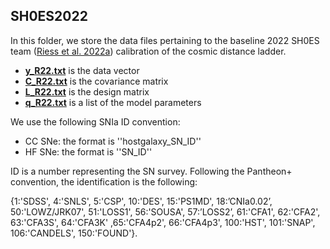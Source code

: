 ## SH0ES2022
In this folder, we store the data files pertaining to the baseline 2022 SH0ES team ([Riess et al. 2022a](https://iopscience.iop.org/article/10.3847/2041-8213/ac5c5b)) calibration of the cosmic distance ladder.
- **[y_R22.txt](/SH0ES2022/y_R22.txt)** is the data vector
- **[C_R22.txt](/SH0ES2022/C_R22.txt)** is the covariance matrix
- **[L_R22.txt](/SH0ES2022/L_R22.txt)** is the design matrix
- **[q_R22.txt](/SH0ES2022/q_R22.txt)** is a list of the model parameters

We use the following SNIa ID convention:
- CC SNe: the format is ''hostgalaxy\_SN\_ID''
- HF SNe: the format is ''SN\_ID''

ID is a number representing the SN survey. Following the Pantheon+ convention, the identification is the following:

{1:'SDSS', 4:'SNLS', 5:'CSP', 10:'DES', 15:'PS1MD', 18:’CNIa0.02’, 50:'LOWZ/JRK07', 51:'LOSS1', 56:'SOUSA', 57:’LOSS2’, 61:'CFA1', 62:'CFA2', 63:'CFA3S', 64:'CFA3K' ,65:'CFA4p2', 66:'CFA4p3', 100:'HST', 101:'SNAP', 106:'CANDELS', 150:'FOUND'}.
